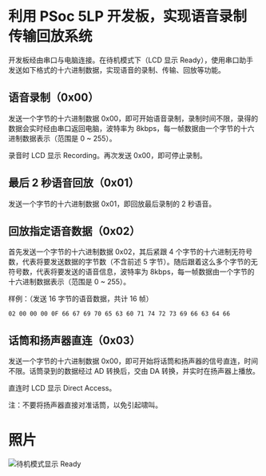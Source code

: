 # 利用 PSoc 5LP 开发板，实现语音录制传输回放系统

开发板经由串口与电脑连接。在待机模式下（LCD 显示 Ready），使用串口助手发送如下格式的十六进制数据，实现语音的录制、传输、回放等功能。

## 语音录制（0x00）

发送一个字节的十六进制数据 0x00，即可开始语音录制，录制时间不限，录得的数据会实时经由串口返回电脑，波特率为 8kbps，每一帧数据由一个字节的十六进制数据表示（范围是 0 ~ 255）。  

录音时 LCD 显示 Recording。再次发送 0x00，即可停止录制。

## 最后 2 秒语音回放（0x01）

发送一个字节的十六进制数据 0x01，即回放最后录制的 2 秒语音。

## 回放指定语音数据（0x02）

首先发送一个字节的十六进制数据 0x02，其后紧跟 4 个字节的十六进制无符号数，代表将要发送数据的字节数（不含前述 5 字节）。随后跟着这么多个字节的无符号数，代表将要发送的语音信息，波特率为 8kbps，每一帧数据由一个字节的十六进制数据表示（范围是 0 ~ 255）。  

样例：（发送 16 字节的语音数据，共计 16 帧）

```
02 00 00 00 0F 66 67 69 70 65 63 60 71 74 72 73 69 66 63 64 66
```

## 话筒和扬声器直连（0x03）

发送一个字节的十六进制数据 0x00，即可开始将话筒和扬声器的信号直连，时间不限。话筒录到的数据经过 AD 转换后，交由 DA 转换，并实时在扬声器上播放。  

直连时 LCD 显示 Direct Access。  

注：不要将扬声器直接对准话筒，以免引起啸叫。

# 照片

![待机模式显示 Ready](https://i.loli.net/2017/09/01/59a90b011a7da.jpg)